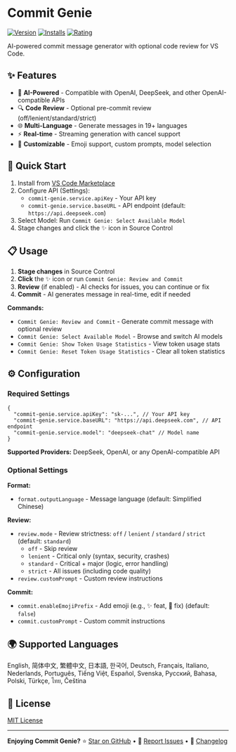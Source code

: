 # Commit Genie

[![Version](https://img.shields.io/visual-studio-marketplace/v/joygqz.commit-genie?style=flat-square&logo=visual-studio-code&label=VS%20Code%20Marketplace)](https://marketplace.visualstudio.com/items?itemName=joygqz.commit-genie)
[![Installs](https://img.shields.io/visual-studio-marketplace/i/joygqz.commit-genie?style=flat-square)](https://marketplace.visualstudio.com/items?itemName=joygqz.commit-genie)
[![Rating](https://img.shields.io/visual-studio-marketplace/r/joygqz.commit-genie?style=flat-square)](https://marketplace.visualstudio.com/items?itemName=joygqz.commit-genie)

AI-powered commit message generator with optional code review for VS Code.

## ✨ Features

- 🤖 **AI-Powered** - Compatible with OpenAI, DeepSeek, and other OpenAI-compatible APIs
- 🔍 **Code Review** - Optional pre-commit review (off/lenient/standard/strict)
- 🌐 **Multi-Language** - Generate messages in 19+ languages
- ⚡ **Real-time** - Streaming generation with cancel support
- 🎨 **Customizable** - Emoji support, custom prompts, model selection

## 🚀 Quick Start

1. Install from [VS Code Marketplace](https://marketplace.visualstudio.com/items?itemName=joygqz.commit-genie)
2. Configure API (Settings):
   - `commit-genie.service.apiKey` - Your API key
   - `commit-genie.service.baseURL` - API endpoint (default: `https://api.deepseek.com`)
3. Select Model: Run `Commit Genie: Select Available Model`
4. Stage changes and click the ✨ icon in Source Control

## 📋 Usage

1. **Stage changes** in Source Control
2. **Click** the ✨ icon or run `Commit Genie: Review and Commit`
3. **Review** (if enabled) - AI checks for issues, you can continue or fix
4. **Commit** - AI generates message in real-time, edit if needed

**Commands:**
- `Commit Genie: Review and Commit` - Generate commit message with optional review
- `Commit Genie: Select Available Model` - Browse and switch AI models
- `Commit Genie: Show Token Usage Statistics` - View token usage stats
- `Commit Genie: Reset Token Usage Statistics` - Clear all token statistics

## ⚙️ Configuration

### Required Settings

```jsonc
{
  "commit-genie.service.apiKey": "sk-...", // Your API key
  "commit-genie.service.baseURL": "https://api.deepseek.com", // API endpoint
  "commit-genie.service.model": "deepseek-chat" // Model name
}
```

**Supported Providers:** DeepSeek, OpenAI, or any OpenAI-compatible API

### Optional Settings

**Format:**
- `format.outputLanguage` - Message language (default: Simplified Chinese)

**Review:**
- `review.mode` - Review strictness: `off` / `lenient` / `standard` / `strict` (default: `standard`)
  - `off` - Skip review
  - `lenient` - Critical only (syntax, security, crashes)
  - `standard` - Critical + major (logic, error handling)
  - `strict` - All issues (including code quality)
- `review.customPrompt` - Custom review instructions

**Commit:**
- `commit.enableEmojiPrefix` - Add emoji (e.g., ✨ feat, 🐛 fix) (default: `false`)
- `commit.customPrompt` - Custom commit instructions

## 🌍 Supported Languages

English, 简体中文, 繁體中文, 日本語, 한국어, Deutsch, Français, Italiano, Nederlands, Português, Tiếng Việt, Español, Svenska, Русский, Bahasa, Polski, Türkçe, ไทย, Čeština

## 📝 License

[MIT License](LICENSE)

---

**Enjoying Commit Genie?**
⭐ [Star on GitHub](https://github.com/joygqz/commit-genie) • 💬 [Report Issues](https://github.com/joygqz/commit-genie/issues) • 📝 [Changelog](CHANGELOG.md)
